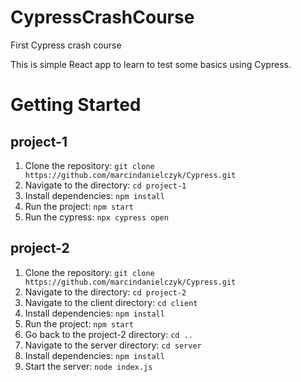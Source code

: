 # CypressCrashCourse
First Cypress crash course

This is simple React app to learn to test some basics using Cypress.

# Getting Started

## project-1
1. Clone the repository: `git clone https://github.com/marcindanielczyk/Cypress.git`
2. Navigate to the directory: `cd project-1`
3. Install dependencies: `npm install`
4. Run the project: `npm start`
5. Run the cypress: `npx cypress open`

## project-2
1. Clone the repository: `git clone https://github.com/marcindanielczyk/Cypress.git`
2. Navigate to the directory: `cd project-2`
3. Navigate to the client directory: `cd client`
4. Install dependencies: `npm install`
5. Run the project: `npm start`
6. Go back to the project-2 directory: `cd ..`
7. Navigate to the server directory: `cd server`
8. Install dependencies: `npm install`
9. Start the server: `node index.js`
